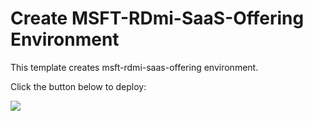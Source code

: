 # Create MSFT-RDmi-SaaS-Offering Environment

This template creates msft-rdmi-saas-offering environment.


Click the button below to deploy:

<a href="https://portal.azure.com/#create/Microsoft.Template/uri/https%3A%2F%2Fraw.githubusercontent.com%2Fphanikumarsharma%2FTestRepo%2Fmaster%2Fazuredeploy.json" target="_blank">
    <img src="http://azuredeploy.net/deploybutton.png"/>
</a>




